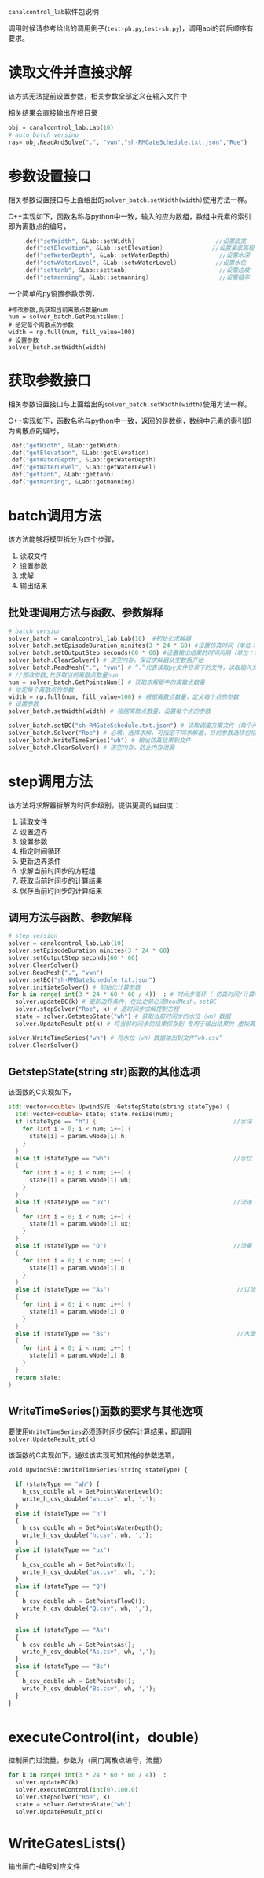 `canalcontrol_lab`软件包说明

调用时候请参考给出的调用例子(`test-ph.py`,`test-sh.py`)，调用api的前后顺序有要求。

# 读取文件并直接求解

该方式无法提前设置参数，相关参数全部定义在输入文件中

相关结果会直接输出在根目录

```python
obj = canalcontrol_lab.Lab(10)
# auto batch versino
ras= obj.ReadAndSolve(".", "vwn","sh-RMGateSchedule.txt.json","Roe")
```





# 参数设置接口

相关参数设置接口与上面给出的`solver_batch.setWidth(width)`使用方法一样。

C++实现如下，函数名称与python中一致，输入的应为数组，数组中元素的索引即为离散点的编号，

```c++
    .def("setWidth", &Lab::setWidth)                       //设置底宽
    .def("setElevation", &Lab::setElevation)              //设置渠底高程
    .def("setWaterDepth", &Lab::setWaterDepth)              //设置水深
    .def("setwWaterLevel", &Lab::setwWaterLevel)           //设置水位
    .def("settanb", &Lab::settanb)                          //设置边坡
    .def("setmanning", &Lab::setmanning)                    //设置糙率
```

一个简单的py设置参数示例，
```
#修改参数,先获取当前离散点数量num
num = solver_batch.GetPointsNum() 
# 给定每个离散点的参数
width = np.full(num, fill_value=100)
# 设置参数
solver_batch.setWidth(width) 
```


# 获取参数接口

相关参数设置接口与上面给出的`solver_batch.setWidth(width)`使用方法一样。

C++实现如下，函数名称与python中一致，返回的是数组，数组中元素的索引即为离散点的编号，

```c++
.def("getWidth", &Lab::getWidth)
.def("getElevation", &Lab::getElevation)
.def("getWaterDepth", &Lab::getWaterDepth)
.def("getWaterLevel", &Lab::getWaterLevel)
.def("gettanb", &Lab::gettanb)
.def("getmanning", &Lab::getmanning)
```









# batch调用方法

该方法能够将模型拆分为四个步骤，

1. 读取文件
2. 设置参数
3. 求解
4. 输出结果

## 批处理调用方法与函数、参数解释

```python
# batch version
solver_batch = canalcontrol_lab.Lab(10)  #初始化求解器
solver_batch.setEpisodeDuration_minites(3 * 24 * 60) #设置仿真时间（单位：min）
solver_batch.setOutputStep_seconds(60 * 60) #设置输出结果的时间间隔（单位：seconds）
solver_batch.ClearSolver() # 清空内存，保证求解器从空数据开始
solver_batch.ReadMesh(".", "vwn") # “.”代表读取py文件目录下的文件，读取输入文件，指定边界条件处理方法，PSH灌区建议全部采用“vwn”，其他灌区无限制，但该参数必须填写（"vwn"或任意字符串，如""）
# //修改参数,先获取当前离散点数量num
num = solver_batch.GetPointsNum() # 获取求解器中的离散点数量
# 给定每个离散点的参数
width = np.full(num, fill_value=100) # 根据离散点数量，定义每个点的参数
# 设置参数
solver_batch.setWidth(width) # 根据离散点数量，设置每个点的参数

solver_batch.setBC("sh-RMGateSchedule.txt.json") # 读取调度方案文件（每个闸门的过流量时间序列）
solver_batch.Solver("Roe") # 必填，选择求解，可指定不同求解器，目前参数选项包括：Roe，Pressure,淠史杭相关案例建议采用Roe
solver_batch.WriteTimeSeries("wh") # 输出仿真结果到文件
solver_batch.ClearSolver() # 清空内存，防止内存泄漏
```



# step调用方法

该方法将求解器拆解为时间步级别，提供更高的自由度：

1. 读取文件
2. 设置边界
3. 设置参数
4. 指定时间循环
5. 更新边界条件
6. 求解当前时间步的方程组
7. 获取当前时间步的计算结果
8. 保存当前时间步的计算结果

## 调用方法与函数、参数解释

```python
# step version
solver = canalcontrol_lab.Lab(10)
solver.setEpisodeDuration_minites(3 * 24 * 60) 
solver.setOutputStep_seconds(60 * 60) 
solver.ClearSolver() 
solver.ReadMesh(".", "vwn") 
solver.setBC("sh-RMGateSchedule.txt.json") 
solver.initiateSolver() # 初始化计算参数
for k in range( int(3 * 24 * 60 * 60 / 4))  : # 时间步循环（ 仿真时间/计算时间步，计算时间步=4 ）
  solver.updateBC(k) # 更新边界条件，在此之前必须ReadMesh，setBC
  solver.stepSolver("Roe", k) # 逐时间步求解控制方程
  state = solver.GetstepState("wh") # 获取当前时间步的水位（wh）数据
  solver.UpdateResult_pt(k) # 将当前时间步的结果保存到 专用于输出结果的 虚拟离散点中

solver.WriteTimeSeries("wh") # 将水位（wh）数据输出到文件“wh.csv”
solver.ClearSolver()
```



## GetstepState(string str)函数的其他选项

该函数的C实现如下，

```c++
std::vector<double> UpwindSVE::GetstepState(string stateType) {
  std::vector<double> state; state.resize(num);
  if (stateType == "h") {                                       //水深
    for (int i = 0; i < num; i++) {
      state[i] = param.wNode[i].h;
    }
  }
  else if (stateType == "wh")                                   //水位
  {
    for (int i = 0; i < num; i++) {
      state[i] = param.wNode[i].wh;
    }
  }
  else if (stateType == "ux")                                   //流速
  {
    for (int i = 0; i < num; i++) {
      state[i] = param.wNode[i].ux;
    }
  }
  else if (stateType == "Q")                                    //流量
  {
    for (int i = 0; i < num; i++) {
      state[i] = param.wNode[i].Q;
    }
  }
  else if (stateType == "As")                                    //过流面积
  {
    for (int i = 0; i < num; i++) {
      state[i] = param.wNode[i].Q;
    }
  }
  else if (stateType == "Bs")                                    //水面宽度
  {
    for (int i = 0; i < num; i++) {
      state[i] = param.wNode[i].B;
    }
  }
  return state;
}
```

## WriteTimeSeries()函数的要求与其他选项

要使用`WriteTimeSeries`必须逐时间步保存计算结果，即调用`solver.UpdateResult_pt(k)`

该函数的C实现如下，通过该实现可知其他的参数选项，

```python
void UpwindSVE::WriteTimeSeries(string stateType) {

  if (stateType == "wh") {
    h_csv_double wl = GetPointsWaterLevel();
    write_h_csv_double("wh.csv", wl, ',');
  }
  else if (stateType == "h")
  {
    h_csv_double wh = GetPointsWaterDepth();
    write_h_csv_double("h.csv", wh, ',');
  }
  else if (stateType == "ux")
  {
    h_csv_double wh = GetPointsUx();
    write_h_csv_double("ux.csv", wh, ',');
  }
  else if (stateType == "Q")
  {
    h_csv_double wh = GetPointsFlowQ();
    write_h_csv_double("Q.csv", wh, ',');
  }

  else if (stateType == "As")
  {
    h_csv_double wh = GetPointsAs();
    write_h_csv_double("As.csv", wh, ',');
  }
  else if (stateType == "Bs")
  {
    h_csv_double wh = GetPointsBs();
    write_h_csv_double("Bs.csv", wh, ',');
  }
}
```



# executeControl(int，double)

控制闸门过流量，参数为（闸门离散点编号，流量）

```python
for k in range( int(3 * 24 * 60 * 60 / 4))  :
  solver.updateBC(k) 
  solver.executeControl(int(0),100.0)
  solver.stepSolver("Roe", k) 
  state = solver.GetstepState("wh") 
  solver.UpdateResult_pt(k) 

```







# WriteGatesLists()

输出闸门-编号对应文件

